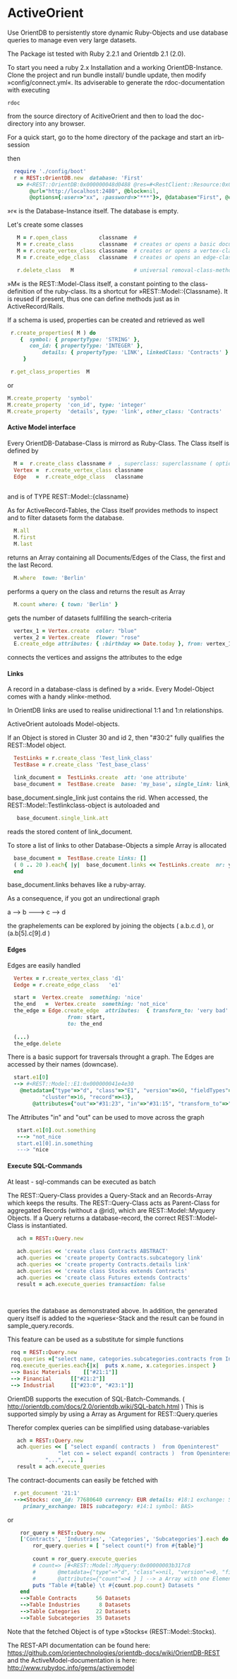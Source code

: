 # ActiveOrient
Use OrientDB to persistently store dynamic Ruby-Objects and use database queries to manage even very large
datasets.

The Package ist tested with Ruby 2.2.1 and Orientdb 2.1 (2.0).


To start you need a ruby 2.x Installation and a working OrientDB-Instance.  
Clone the project and run bundle install/ bundle update,
then modify »config/connect.yml«. 
Its adviserable to generate the rdoc-documentation with executing
```
rdoc 
```
from the source directory of AcitiveOrient and then to load the doc-directory into any browser.

For a quick start, go to the home directory of the package and start an irb-session

then

```ruby
  require './config/boot'
  r = REST::OrientDB.new  database: 'First'
   => #<REST::OrientDB:0x000000048d0488 @res=#<RestClient::Resource:0x00000004927288 
       @url="http://localhost:2480", @block=nil, 
       @options={:user=>"xx", :password=>"***"}>, @database="First", @classes=[]> 
```

»r« is the Database-Instance itself.  The database is empty.

Let's create some classes 

 ```ruby
    M = r.open_class          classname  # 
    M = r.create_class        classname  # creates or opens a basic document-class
    M = r.create_vertex_class classname  # creates or opens a vertex-class 
    M = r.create_edge_class   classname  # creates or opens an edge-class, providing bidirectional links between documents

    r.delete_class   M                   # universal removal-class-method
 ```


»M« is the REST::Model-Class itself, a constant pointing to the class-definition of the ruby-class.
Its a shortcut for »REST::Model::{Classname}. It is reused if present, thus one can define methods just
as in ActiveRecord/Rails.

If a schema is used, properties can be created and retrieved as well
 ```ruby
  r.create_properties( M ) do
     {	symbol: { propertyType: 'STRING' },
		con_id: { propertyType: 'INTEGER' },
       		details: { propertyType: 'LINK', linkedClass: 'Contracts' }
      }

  r.get_class_properties  M 
 ```
 or
 ```ruby
 M.create_property  'symbol'
 M.create_property  'con_id', type: 'integer'
 M.create_property  'details', type: 'link', other_class: 'Contracts'
 ```

#### Active Model interface
 
Every OrientDB-Database-Class is mirrord as Ruby-Class. The Class itself is defined  by
```ruby
  M =  r.create_class classname #  , superclass: superclassname ( optional )
  Vertex =  r.create_vertex_class classname 
  Edge   =  r.create_edge_class   classname 
  
```
and is of TYPE REST::Model::{classname}

As for ActiveRecord-Tables, the Class itself provides methods to inspect and to filter datasets form the database.

```ruby
  M.all   
  M.first
  M.last
```
returns an Array containing all Documents/Edges of the Class, the first and the last Record.
```ruby
  M.where  town: 'Berlin'
```
performs a query on the class and returns the result as Array

```ruby
  M.count where: { town: 'Berlin' }
```
gets the number of datasets fullfilling the search-criteria

```ruby
  vertex_1 = Vertex.create  color: "blue"
  vertex_2 = Vertex.create  flower: "rose"
  E.create_edge attributes: { :birthday => Date.today }, from: vertex_1, to: vertex_2
```
connects the vertices and assigns the attributes to the edge


#### Links

A record in a database-class is defined by a »rid«. Every Model-Object comes with a handy »link«-method.

In OrientDB links are used to realise unidirectional  1:1 and 1:n relationships.

ActiveOrient autoloads Model-objects.

If an Object is stored in Cluster 30 and id 2, then "#30:2" fully qualifies the REST::Model object.

```ruby
  TestLinks = r.create_class 'Test_link_class'
  TestBase = r.create_class 'Test_base_class'

  link_document =  TestLinks.create  att: 'one attribute' 
  base_document =  TestBase.create  base: 'my_base', single_link: link_document 
```
base_document.single_link just contains the rid. When accessed, the REST::Model::Testlinkclass-object is autoloaded and 
``` ruby
   base_document.single_link.att
```
reads the stored content of link_document. 

To store a list of links to other Database-Objects a simple Array is allocated
``` ruby
  base_document =  TestBase.create links: []
  ( 0 .. 20 ).each{ |y|  base_document.links << TestLinks.create  nr: y  }
  end

```
base_document.links behaves like a ruby-array. 

As a consequence, if you got an undirectional graph

   a --> b ---> c --> d

the graphelements can be explored by joining the objects ( a.b.c.d ), or (a.b[5].c[9].d )

#### Edges

Edges are easily handled
```ruby
  Vertex = r.create_vertex_class 'd1'
  Eedge = r.create_edge_class   'e1'

  start =  Vertex.create  something: 'nice' 
  the_end   =  Vertex.create  something: 'not_nice' 
  the_edge = Edge.create_edge  attributes:  { transform_to: 'very bad' },
			       from: start,
			       to: the_end
 
  (...)
  the_edge.delete
```

There is a basic support for traversals throught a graph.
The Edges are accessed  by their names (downcase).

```ruby
  start.e1[0]
  --> #<REST::Model::E1:0x000000041e4e30 
	@metadata={"type"=>"d", "class"=>"E1", "version"=>60, "fieldTypes"=>"out=x,in=x", 
		   "cluster"=>16, "record"=>43}, 
        @attributes={"out"=>"#31:23", "in"=>"#31:15", "transform_to"=>"very bad" }>
```
The Attributes "in" and "out" can be used to move across the graph
```ruby
   start.e1[0].out.something 
   ---> "not_nice
   start.e1[0].in.something 
   ---> "nice
```

#### Execute SQL-Commands
At least - sql-commands can be executed as batch

The REST::Query-Class provides a Query-Stack and an Records-Array which keeps the results.
The REST::Query-Class acts as Parent-Class for aggregated Records (without a @rid), which are REST::Model::Myquery Objects. If a Query returns a database-record, the correct REST::Model-Class is instantiated.

```ruby
   ach = REST::Query.new
    
   ach.queries << 'create class Contracts ABSTRACT'
   ach.queries << 'create property Contracts.subcategory link'
   ach.queries << 'create property Contracts.details link'
   ach.queries << 'create class Stocks extends Contracts'
   ach.queries << 'create class Futures extends Contracts'
   result = ach.execute_queries transaction: false
   
   

```
  queries the database as demonstrated above. In addition, the generated query itself is added to the »queries«-Stack and the result can be found in sample_query.records.
  
This feature can be used as a substitute for simple functions

```ruby
 roq = REST::Query.new
 roq.queries =["select name, categories.subcategories.contracts from Industries  where name containstext     …'ial'"]
 roq.execute_queries.each{|x|  puts x.name, x.categories.inspect }
 --> Basic Materials 	[["#21:1"]]
 --> Financial  	[["#21:2"]]
 --> Industrial 	[["#23:0", "#23:1"]]
```

OrientDB supports the execution of SQL-Batch-Commands. 
( http://orientdb.com/docs/2.0/orientdb.wiki/SQL-batch.html )
This is supported simply by using a Array as Argument for REST::Query.queries

Therefor complex queries can be simplified using database-variables 
```ruby
   ach = REST::Query.new
   ach.queries << [ "select expand( contracts )  from Openinterest"
	            "let con = select expand( contracts )  from Openinterest; ",
		    "...", ... ]
   result = ach.execute_queries 
```

The contract-documents can easily be fetched with 
```ruby
  r.get_document '21:1'
  --><Stocks: con_id: 77680640 currency: EUR details: #18:1 exchange: SMART local_symbol: BAS 
     primary_exchange: IBIS subcategory: #14:1 symbol: BAS>
```
or
```ruby
    ror_query = REST::Query.new
    ['Contracts', 'Industries', 'Categories', 'Subcategories'].each do |table|
        ror_query.queries = [ "select count(*) from #{table}"]
 
        count = ror_query.execute_queries
        # count=> [#<REST::Model::Myquery:0x00000003b317c8 
        #		@metadata={"type"=>"d", "class"=>nil, "version"=>0, "fieldTypes"=>"count=l"},
        #		@attributes={"count"=>4 } ] --> a Array with one Element, therefor count.pop 
        puts "Table #{table} \t #{count.pop.count} Datasets "
    end
    -->Table Contracts 	 	56 Datasets 
    -->Table Industries 	 8 Datasets 
    -->Table Categories 	22 Datasets 
    -->Table Subcategories 	35 Datasets 

```

Note that the fetched Object is of type »Stocks« (REST::Model::Stocks).

The REST-API documentation can be found here: https://github.com/orientechnologies/orientdb-docs/wiki/OrientDB-REST
and the ActiveModel-documentation is here: http://www.rubydoc.info/gems/activemodel
 
 
 
